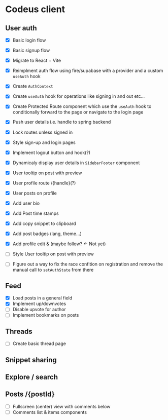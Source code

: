 # Codeus client

## User auth

- [x] Basic login flow
- [x] Basic signup flow
- [x] Migrate to React + Vite
- [x] Reimplment auth flow using fire/supabase with a provider and a custom `useAuth` hook

- [x] Create `AuthContext`
- [x] Create `useAuth` hook for operations like signing in and out etc...
- [x] Create Protected Route component which use the `useAuth` hook to conditionally forward to the page or navigate to the login page

- [x] Push user details i.e. handle to spring backend
- [x] Lock routes unless signed in
- [x] Style sign-up and login pages
- [x] Implement logout button and hook(?)
- [x] Dynamicaly display user details in `SidebarFooter` component
- [x] User tooltip on post with preview
- [x] User profile route /{handle}(?)
- [x] User posts on profile
- [x] Add user bio
- [x] Add Post time stamps
- [x] Add copy snippet to clipboard
- [x] Add post badges (lang, theme...)
- [x] Add profile edit & (maybe follow? <- Not yet)
- [ ] Style User tooltip on post with preview
- [ ] Figure out a way to fix the race confition on registration and remove the manual call to `setAuthState` from there

## Feed

- [x] Load posts in a general field
- [x] Implement up/downvotes
- [ ] Disable upvote for author
- [ ] Implement bookmarks on posts

## Threads

- [ ] Create basic thread page

## Snippet sharing

## Explore / search

## Posts /{postId}

- [ ] Fullscreen (center) view with comments below
- [ ] Comments list & items components
